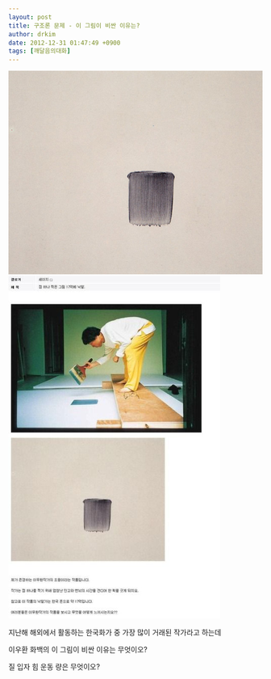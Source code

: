 ```yaml
---
layout: post
title: 구조론 문제 - 이 그림이 비싼 이유는?
author: drkim
date: 2012-12-31 01:47:49 +0900
tags: [깨달음의대화]
---
```

![](/files/attach/images/198/399/308/g9011-aprileyed-kksobg.jpg)![](/files/attach/images/198/399/308/cb4c79a2bd834b0d4f2d4d3a0591932f.jpg)  


  


지난해 해외에서 활동하는 한국화가 중 가장 많이 거래된 작가라고 하는데

이우환 화백의 이 그림이 비싼 이유는 무엇이오?

  


질 입자 힘 운동 량은 무엇이오?